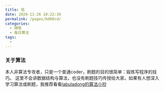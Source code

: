 ```yaml
---
title: 信
date: 2020-11-26 10:22:39
permalink: /pages/bd60cd/
categories:
  - 随笔
  - 每日算法
tags:
  - 
---
```

### 关于算法
本人非算法专攻者，只是一个普通coder，刷题的目的很简单：锻炼写程序的技巧。
这里不会讲数据结构与算法，也没有刷题技巧传授给大家。如果有人想深入学习算法或刷题，我推荐看看[labuladong的算法小抄](https://labuladong.gitbook.io/algo/)